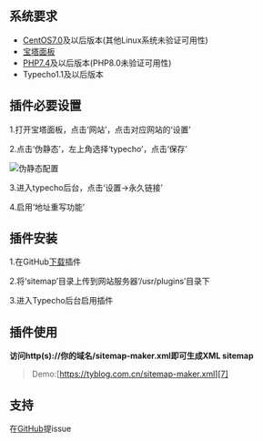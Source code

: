 ## 系统要求
- [CentOS7.0][1]及以后版本(其他Linux系统未验证可用性)
- [宝塔面板][2]
- [PHP7.4][3]及以后版本(PHP8.0未验证可用性)
- Typecho1.1及以后版本
## 插件必要设置
1.打开宝塔面板，点击‘网站’，点击对应网站的‘设置’

2.点击‘伪静态’，左上角选择‘typecho’，点击‘保存’

![伪静态配置][5]

3.进入typecho后台，点击‘设置->永久链接’

4.启用‘地址重写功能’
## 插件安装
1.在GitHub[下载][6]插件

2.将‘sitemap’目录上传到网站服务器‘/usr/plugins’目录下

3.进入Typecho后台启用插件
## 插件使用
**访问http(s)://你的域名/sitemap-maker.xml即可生成XML sitemap**
> Demo:[https://tyblog.com.cn/sitemap-maker.xml][7]
## 支持
在[GitHub][8]提issue


  [1]: https://www.centos.org
  [2]: https://bt.cn
  [3]: https://www.php.net
  [5]: http://image-cdn-tyblog.test.upcdn.net/sitemap-plugin/1.png
  [6]: https://github.com/ty-yqs/Typecho-Sitemap-Plugin
  [7]: https://tyblog.com.cn/sitemap-maker.xml
  [8]: https://github.com/ty-yqs/Typecho-Sitemap-Plugin/issues/new
